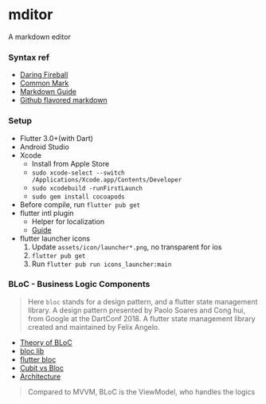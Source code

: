 # mditor

A markdown editor

### Syntax ref

- [Daring Fireball](https://daringfireball.net/projects/markdown/)
- [Common Mark](https://spec.commonmark.org/])
- [Markdown Guide](https://www.markdownguide.org/)
- [Github flavored markdown](https://github.github.com/gfm/)

### Setup

- Flutter 3.0+(with Dart)
- Android Studio
- Xcode
    - Install from Apple Store
    - `sudo xcode-select --switch /Applications/Xcode.app/Contents/Developer`
    - `sudo xcodebuild -runFirstLaunch`
    - `sudo gem install cocoapods`
- Before compile, run `flutter pub get`
- flutter intl plugin
    - Helper for localization
    - [Guide](https://localizely.com/blog/flutter-localization-step-by-step/?tab=automated-using-flutter-intl)
- flutter launcher icons
    1. Update `assets/icon/launcher*.png`, no transparent for ios
    2. `flutter pub get`
    3. Run `flutter pub run icons_launcher:main`

### BLoC - Business Logic Components

> Here `bloc` stands for a design pattern, and a flutter state management library.
> A design pattern presented by Paolo Soares and Cong hui, from Google at the DartConf 2018.
> A flutter state management library created and maintained by Felix Angelo.

- [Theory of BLoC](https://medium.com/flutter-community/reactive-programming-streams-bloc-6f0d2bd2d248)
- [bloc lib](https://bloclibrary.dev/#/gettingstarted)
- [flutter bloc](https://github.com/felangel/bloc/blob/master/packages/flutter_bloc/README.md)
- [Cubit vs Bloc](https://bloclibrary.dev/#/coreconcepts?id=cubit-vs-bloc)
- [Architecture](https://bloclibrary.dev/#/architecture)

> Compared to MVVM, BLoC is the ViewModel, who handles the logics
